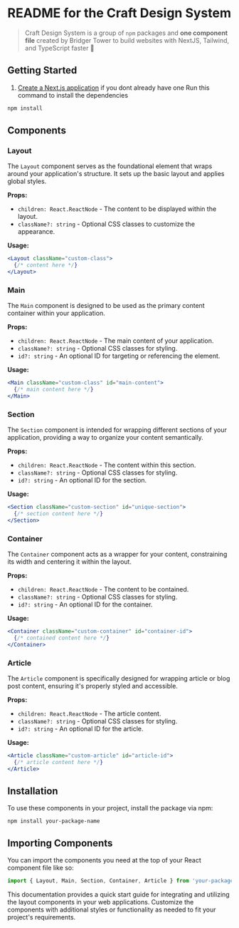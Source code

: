 # README for the Craft Design System

> Craft Design System is a group of `npm` packages and **one component file** created by Bridger Tower to build websites with NextJS, Tailwind, and TypeScript faster 🚀

## Getting Started 
1. [Create a Next.js application](https://nextjs.org/docs/getting-started/installation) if you dont already have one
Run this command to install the dependencies

```bash
npm install 
```

## Components

### Layout

The `Layout` component serves as the foundational element that wraps around your application's structure. It sets up the basic layout and applies global styles.

**Props:**

- `children: React.ReactNode` - The content to be displayed within the layout.
- `className?: string` - Optional CSS classes to customize the appearance.

**Usage:**

```jsx
<Layout className="custom-class">
  {/* content here */}
</Layout>
```

### Main

The `Main` component is designed to be used as the primary content container within your application.

**Props:**

- `children: React.ReactNode` - The main content of your application.
- `className?: string` - Optional CSS classes for styling.
- `id?: string` - An optional ID for targeting or referencing the element.

**Usage:**

```jsx
<Main className="custom-class" id="main-content">
  {/* main content here */}
</Main>
```

### Section

The `Section` component is intended for wrapping different sections of your application, providing a way to organize your content semantically.

**Props:**

- `children: React.ReactNode` - The content within this section.
- `className?: string` - Optional CSS classes for styling.
- `id?: string` - An optional ID for the section.

**Usage:**

```jsx
<Section className="custom-section" id="unique-section">
  {/* section content here */}
</Section>
```

### Container

The `Container` component acts as a wrapper for your content, constraining its width and centering it within the layout.

**Props:**

- `children: React.ReactNode` - The content to be contained.
- `className?: string` - Optional CSS classes for styling.
- `id?: string` - An optional ID for the container.

**Usage:**

```jsx
<Container className="custom-container" id="container-id">
  {/* contained content here */}
</Container>
```

### Article

The `Article` component is specifically designed for wrapping article or blog post content, ensuring it's properly styled and accessible.

**Props:**

- `children: React.ReactNode` - The article content.
- `className?: string` - Optional CSS classes for styling.
- `id?: string` - An optional ID for the article.

**Usage:**

```jsx
<Article className="custom-article" id="article-id">
  {/* article content here */}
</Article>
```

## Installation

To use these components in your project, install the package via npm:

```
npm install your-package-name
```

## Importing Components

You can import the components you need at the top of your React component file like so:

```jsx
import { Layout, Main, Section, Container, Article } from 'your-package-name';
```

This documentation provides a quick start guide for integrating and utilizing the layout components in your web applications. Customize the components with additional styles or functionality as needed to fit your project's requirements.
